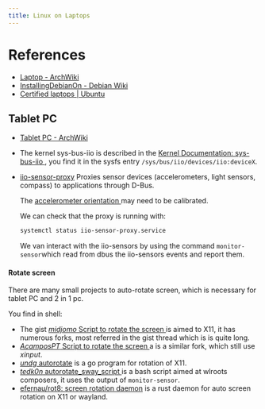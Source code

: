 ```yaml
---
title: Linux on Laptops
---
```


# References
-   [Laptop - ArchWiki](https://wiki.archlinux.org/title/Laptop)
-   [InstallingDebianOn - Debian Wiki](https://wiki.debian.org/InstallingDebianOn/)
-   [Certified laptops | Ubuntu](https://ubuntu.com/certified/laptops)

## Tablet PC

-   [Tablet PC - ArchWiki](https://wiki.archlinux.org/title/Tablet_PC)

-   The kernel sys-bus-iio is described in the [Kernel Documentation: sys-bus-iio
    ](https://git.kernel.org/pub/scm/linux/kernel/git/torvalds/linux.git/tree/Documentation/ABI/testing/sysfs-bus-iio),
    you find it in the sysfs entry `/sys/bus/iio/devices/iio:deviceX`.
-   [iio-sensor-proxy](https://gitlab.freedesktop.org/hadess/iio-sensor-proxy/)
    Proxies sensor devices (accelerometers, light sensors, compass) to applications
    through D-Bus.

    The [accelerometer orientation
    ](https://gitlab.freedesktop.org/hadess/iio-sensor-proxy/#accelerometer-orientation)
    may need to be calibrated.

    We can check that the proxy is running with:
    ``` sh
    systemctl status iio-sensor-proxy.service
    ```

    We van interact with the iio-sensors by using the command `monitor-sensor`which read
    from dbus the iio-sensors events and report them.

#### Rotate screen

There are many small projects to auto-rotate screen, which is necessary for tablet PC
and 2 in 1 pc.

You find in shell:
-   The gist [*midjomo* Script to rotate the screen
    ](https://gist.github.com/mildmojo/48e9025070a2ba40795c)
    is aimed to X11, it has numerous forks, most referred in the gist thread which is is
    quite long.
-   [*AcamposPT* Script to rotate the screen
    ](https://gist.github.com/ACamposPT/6794aa02a6e5e341f123d447b3645b93)a
    is a similar fork, which still use *xinput*.
-   [*undg* autorotate](https://github.com/undg/autorotate/) is a go program for
    rotation of X11.
-   [*tedk0n* autorotate\_sway\_script
    ](https://github.com/tedk0n/autorotate_sway_script)
    is a bash script aimed at wlroots composers, it uses the output of `monitor-sensor`.
-   [efernau/rot8: screen rotation daemon](https://github.com/efernau/rot8)
    is a rust daemon for auto screen rotation on X11 or wayland.

<!-- Local Variables: -->
<!-- mode: markdown -->
<!-- ispell-local-dictionary: "english" -->
<!-- eval: (org-link-minor-mode 1) -->
<!-- End: -->
